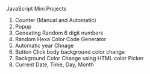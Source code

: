 JavaScript Mini Projects

1. Counter (Manual and Automatic)
2. Popup
3. Geneating Random 6 digit numbers
4. Random Hexa Color Code Generator
5. Automatic year Chnage
6. Button Click body background color change
7. Background Color Change using HTML color Picker
8. Current Date, Time, Day, Month
